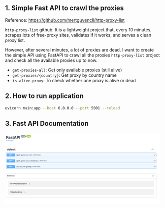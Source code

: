 ## 1. Simple Fast API to crawl the proxies

Reference: https://github.com/mertguvencli/http-proxy-list

`http-proxy-list` github: It is a lightweight project that, every 10 minutes, scrapes lots of free-proxy sites, validates if it works, and serves a clean proxy list.

However, after several minutes, a lot of proxies are dead. I want to create the simple API using FastAPI to crawl all the proxies `http-proxy-list` project and check all the available proxies up to now.


- `get-proxies-all`: Get only available proxies (still alive)
- `get-proxies/{country}`: Get proxy by country name
- `is-alive-proxy`: To check whether one proxy is alive or dead



## 2. How to run application
```bash
uvicorn main:app --host 0.0.0.0 --port 5001 --reload
```

## 3. Fast API Documentation
![Alt text](CleanShot%202023-01-23%20at%2023.59.07.png)

